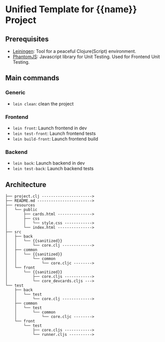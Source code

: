 # Unified Template for {{name}} Project
## Prerequisites
- [Leiningen](https://leiningen.org): Tool for a peaceful Clojure(Script) environment.
- [PhantomJS](http://phantomjs.org): Javascript library for Unit Testing. Used for Frontend Unit Testing.

## Main commands
### Generic
- `lein clean`: clean the project

### Frontend
- `lein front`: Launch frontend in dev
- `lein test-front`: Launch frontend tests
- `lein build-front`: Launch frontend build

### Backend
- `lein back`: Launch backend in dev
- `lein test-back`: Launch backend tests

## Architecture
```
├── project.clj ---------------------->
├── README.md ------------------------>
├── resources
│   └── public
│       ├── cards.html --------------->
│       ├── css
│       │   └── style.css ------------>
│       └── index.html --------------->
├── src
│   ├── back
│   │   └── {{sanitized}}
│   │       └── core.clj ------------->
│   ├── common
│   │   └── {{sanitized}}
│   │       └── common
│   │           └── core.cljc -------->
│   └── front
│       └── {{sanitized}}
│           ├── core.cljs ------------>
│           └── core_devcards.cljs --->
└── test
    ├── back
    │   └── test
    │       └── core.clj ------------->
    ├── common
    │   └── test
    │       └── common
    │           └── core.cljc -------->
    └── front
        └── test
            ├── core.cljs ------------>
            └── runner.cljs ---------->
```
